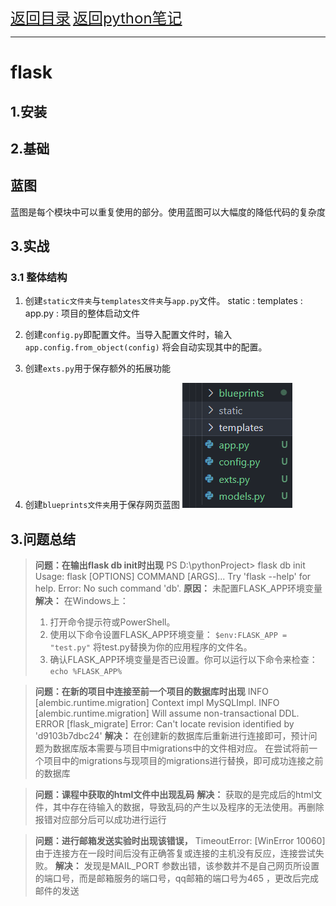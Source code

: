 <font size="5">[返回目录](../../目录.md)</font>
<font size="5">[返回python笔记](../../../python.md/#31-flask)</font>
____
# flask 
## 1.安装

## 2.基础
## 蓝图
 蓝图是每个模块中可以重复使用的部分。使用蓝图可以大幅度的降低代码的复杂度

## 3.实战
### 3.1 整体结构
1. 创建`static文件夹`与`templates文件夹`与`app.py`文件。
    static : 
    templates :
    app.py : 项目的整体启动文件
2. 创建`config.py`即配置文件。当导入配置文件时，输入
`app.config.from_object(config)`
将会自动实现其中的配置。

3. 创建`exts.py`用于保存额外的拓展功能

4. 创建`blueprints文件夹`用于保存网页蓝图
![Alt text](img/flask_init_1.png)


## 3.问题总结
> **问题：在输出flask db init时出现**
> PS D:\pythonProject> flask db init Usage: flask [OPTIONS] COMMAND [ARGS]... Try  'flask --help' for help. Error: No such command 'db'.
> **原因：**
> 未配置FLASK_APP环境变量
> **解决：**
> 在Windows上：
> 1. 打开命令提示符或PowerShell。
> 2. 使用以下命令设置FLASK_APP环境变量：
> `$env:FLASK_APP = "test.py"`
> 将test.py替换为你的应用程序的文件名。
> 3. 确认FLASK_APP环境变量是否已设置。你可以运行以下命令来检查：
> `echo %FLASK_APP%`

> **问题：在新的项目中连接至前一个项目的数据库时出现**
> INFO  [alembic.runtime.migration] Context impl MySQLImpl.
> INFO  [alembic.runtime.migration] Will assume non-transactional DDL.
> ERROR [flask_migrate] Error: Can't locate revision identified by 'd9103b7dbc24'
> **解决：**
> 在创建新的数据库后重新进行连接即可，预计问题为数据库版本需要与项目中migrations中的文件相对应。
> 在尝试将前一个项目中的migrations与现项目的migrations进行替换，即可成功连接之前的数据库


> **问题：课程中获取的html文件中出现乱码**
> **解决：**
> 获取的是完成后的html文件，其中存在待输入的数据，导致乱码的产生以及程序的无法使用。再删除报错对应部分后可以成功进行运行

> **问题：进行邮箱发送实验时出现该错误，**
> TimeoutError: [WinError 10060] 由于连接方在一段时间后没有正确答复或连接的主机没有反应，连接尝试失败。
> **解决：**
> 发现是MAIL_PORT 参数出错，该参数并不是自己网页所设置的端口号，而是邮箱服务的端口号，qq邮箱的端口号为465 ，更改后完成邮件的发送
